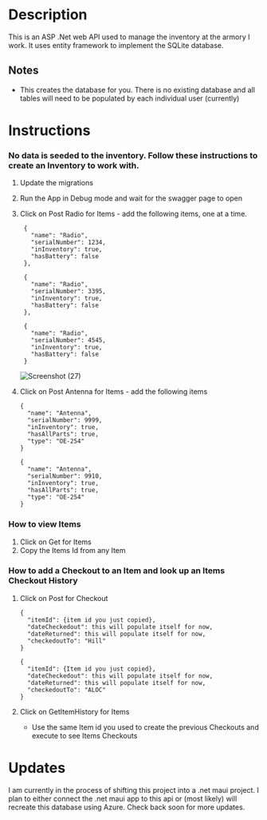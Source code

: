 <h1>
  Description
</h1>
<p>
  This is an ASP .Net web API used to manage the inventory at the armory I work. It uses entity framework to implement the SQLite database.
</p>
<h2>
  Notes
</h2>
<ul>
  <li>This creates the database for you. There is no existing database and all tables will need to be populated by each individual user (currently)</li>
</ul>

    
# Instructions 

  ### No data is seeded to the inventory. Follow these instructions to create an Inventory to work with.
  1. Update the migrations
  2. Run the App in Debug mode and wait for the swagger page to open
  3. Click on Post Radio for Items
    - add the following items, one at a time.
      
          {
            "name": "Radio",
            "serialNumber": 1234,
            "inInventory": true,
            "hasBattery": false
          },
  
          {
            "name": "Radio",
            "serialNumber": 3395,
            "inInventory": true,
            "hasBattery": false
          },
  
          {
            "name": "Radio",
            "serialNumber": 4545,
            "inInventory": true,
            "hasBattery": false
          }

     ![Screenshot (27)](https://github.com/BKNorton/ItemInventoryApp/assets/112774855/d9522bbc-469d-4629-b519-78cd84781659)
          
   5. Click on Post Antenna for Items 
     - add the following items

          {
            "name": "Antenna",
            "serialNumber": 9999,
            "inInventory": true,
            "hasAllParts": true,
            "type": "OE-254"
          }

          {
            "name": "Antenna",
            "serialNumber": 9910,
            "inInventory": true,
            "hasAllParts": true,
            "type": "OE-254"
          }

### How to view Items 
   1. Click on Get for Items
   2. Copy the Items Id from any Item

### How to add a Checkout to an Item and look up an Items Checkout History
   1. Click on Post for Checkout
        
          {
            "itemId": {item id you just copied},
            "dateCheckedout": this will populate itself for now,
            "dateReturned": this will populate itself for now,
            "checkedoutTo": "Hill"
          }
  
          {
            "itemId": {Item id you just copied},
            "dateCheckedout": this will populate itself for now,
            "dateReturned": this will populate itself for now,
            "checkedoutTo": "ALOC"
          }

  2. Click on GetItemHistory for Items
     - Use the same Item id you used to create the previous Checkouts and execute to see Items Checkouts
    
# Updates
  I am currently in the process of shifting this project into a .net maui project. I plan to either connect the .net maui 
  app to this api or (most likely) will recreate this database using Azure. Check back soon for more updates.
